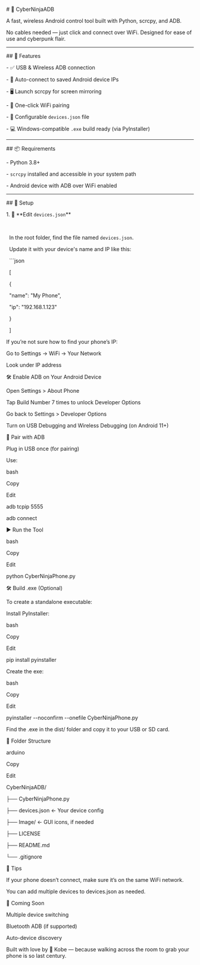 \# 🥷 CyberNinjaADB



A fast, wireless Android control tool built with Python, scrcpy, and ADB.  

No cables needed — just click and connect over WiFi. Designed for ease of use and cyberpunk flair.  



---



\## 🚀 Features



\- ✅ USB \& Wireless ADB connection

\- 📱 Auto-connect to saved Android device IPs

\- 🖥️ Launch scrcpy for screen mirroring

\- 🔌 One-click WiFi pairing

\- 📂 Configurable `devices.json` file

\- 💻 Windows-compatible `.exe` build ready (via PyInstaller)



---



\## 📦 Requirements



\- Python 3.8+

\- `scrcpy` installed and accessible in your system path

\- Android device with ADB over WiFi enabled



---



\## 🔧 Setup



1\. 📝 \*\*Edit `devices.json`\*\*

&nbsp;  

&nbsp;  In the root folder, find the file named `devices.json`.  

&nbsp;  Update it with your device's name and IP like this:



&nbsp;  ```json

&nbsp;  \[

&nbsp;    {

&nbsp;      "name": "My Phone",

&nbsp;      "ip": "192.168.1.123"

&nbsp;    }

&nbsp;  ]

If you’re not sure how to find your phone’s IP:



Go to Settings → WiFi → Your Network



Look under IP address



🛠️ Enable ADB on Your Android Device



Open Settings > About Phone



Tap Build Number 7 times to unlock Developer Options



Go back to Settings > Developer Options



Turn on USB Debugging and Wireless Debugging (on Android 11+)



🔗 Pair with ADB



Plug in USB once (for pairing)



Use:



bash

Copy

Edit

adb tcpip 5555

adb connect <your-phone-ip>

▶️ Run the Tool



bash

Copy

Edit

python CyberNinjaPhone.py

🛠️ Build .exe (Optional)

To create a standalone executable:



Install PyInstaller:



bash

Copy

Edit

pip install pyinstaller

Create the exe:



bash

Copy

Edit

pyinstaller --noconfirm --onefile CyberNinjaPhone.py

Find the .exe in the dist/ folder and copy it to your USB or SD card.



📁 Folder Structure

arduino

Copy

Edit

CyberNinjaADB/

├── CyberNinjaPhone.py

├── devices.json        ← Your device config

├── Image/              ← GUI icons, if needed

├── LICENSE

├── README.md

└── .gitignore

💬 Tips

If your phone doesn’t connect, make sure it’s on the same WiFi network.



You can add multiple devices to devices.json as needed.



🧠 Coming Soon

Multiple device switching



Bluetooth ADB (if supported)



Auto-device discovery



Built with love by 🧠 Kobe — because walking across the room to grab your phone is so last century.

